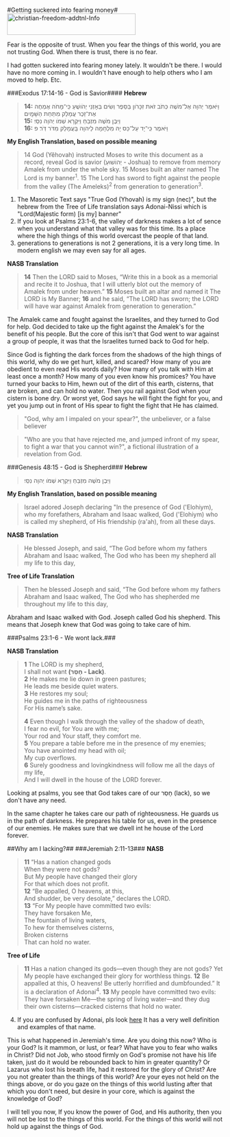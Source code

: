 #Getting suckered into fearing money#
<img class="alignnone size-medium wp-image-5323" src="https://brianbyexperience.files.wordpress.com/2015/08/christian-freedom-addtnl-info.png?w=300" alt="christian-freedom-addtnl-Info" width="300" height="50" />

Fear is the opposite of trust. When you fear the things of this world, you are not trusting God. When there is trust, there is no fear.

I had gotten suckered into fearing money lately. It wouldn't be there. I would have no more coming in. I wouldn't have enough to help others who I am moved to help. Etc.

###Exodus 17:14-16 - God is Savior####
**Hebrew**
>**14:** וַיֹּאמֶר יְהוָה אֶל־מֹשֶׁה כְּתֹב זֹאת זִכָּרֹון בַּסֵּפֶר וְשִׂים בְּאָזְנֵי יְהֹושֻׁעַ כִּֽי־מָחֹה אֶמְחֶה אֶת־זֵכֶר עֲמָלֵק מִתַּחַת הַשָּׁמָֽיִם׃<br/> 
>**15:** וַיִּבֶן מֹשֶׁה מִזְבֵּחַ וַיִּקְרָא שְׁמֹו יְהוָה נִסִּֽי׃ <br/>
>**16:** וַיֹּאמֶר כִּֽי־יָד עַל־כֵּס יָהּ מִלְחָמָה לַיהוָה בַּֽעֲמָלֵק מִדֹּר דֹּֽר׃ פ 

**My English Translation, based on possible meaning**
>14 God (Yĕhovah) instructed Moses to write this document as a record, reveal God is savior (יְהוֹשׁוּעַ - Joshua) to remove from memory Amalek from under the whole sky. 15 Moses built an alter named The Lord is my banner<sup>1</sup>.  15 The Lord has sword to fight against the people from the valley (The Ameleks)<sup>2</sup> from generation to generation<sup>3</sup>.

1. The Masoretic Text says "True God (Yhovah) is my sign (nec)", but the hebrew from the Tree of Life translation says Adonai-Nissi which is "Lord(Majestic form) [is my] banner"
2. If you look at Psalms 23:1-6, the valley of darkness makes a lot of sence when you understand what that valley was for this time. Its a place where the high things of this world overcast the people of that land.
3. generations to generations is not 2 generations, it is a very long time. In modern english we may even say for all ages.

**NASB Translation**
>**14** Then the LORD said to Moses, “Write this in a book as a memorial and recite it to  Joshua, that I will utterly blot out the memory of Amalek from under heaven.” **15** Moses built an altar and named it The LORD is My Banner; **16** and he said, “The LORD has sworn; the LORD will have war against Amalek from generation to generation.”

The Amalek came and fought against the Israelites, and they turned to God for help. God decided to take up the fight against the Amalek's for the benefit of his people. But the core of this isn't that God went to war against a group of people, it was that the Israelites turned back to God for help.

Since God is fighting the dark forces from the shadows of the high things of this world, why do we get hurt, killed, and scared? How many of you are obedient to even read His words daily? How many of you talk with Him at least once a month? How many of you even know his promices? You have turned your backs to Him, hewn out of the dirt of this earth, cisterns, that are broken, and can hold no water. Then you rail against God when your cistern is bone dry. Or worst yet, God says he will fight the fight for you, and yet you jump out in front of His spear to fight the fight that He has claimed. 

>"God, why am I impaled on your spear?", the unbeliever, or a false believer

>"Who are you that have rejected me, and jumped infront of my spear, to fight a war that you cannot win?", a fictional illustration of a revelation from God.

###Genesis 48:15 - God is Shepherd###
**Hebrew**
>וַיִּבֶן מֹשֶׁה מִזְבֵּחַ וַיִּקְרָא שְׁמֹו יְהוָה נִסִּֽי׃ 

**My English Translation, based on possible meaning**
>Israel adored Joseph declaring "In the presence of God ('Elohiym), who my forefathers, Abraham and Isaac walked, God ('Elohiym) who is called my shepherd, of His friendship (ra'ah), from all these days.

**NASB Translation**
>He blessed Joseph, and said, “The God before whom my fathers Abraham and Isaac walked, The God who has been my shepherd all my life to this day,

**Tree of Life Translation**
>Then he blessed Joseph and said, “The God before whom my fathers Abraham and Isaac walked, The God who has shepherded me throughout my life to this day, 

Abraham and Isaac walked with God. Joseph called God his shepherd. This means that Joseph knew that God was going to take care of him.

###Psalms 23:1-6 - We wont lack.###

**NASB Translation**
>**1** The LORD is my shepherd,<br/>
I shall not want **(חָסֵר - Lack)**.<br/>
**2** He makes me lie down in green pastures;<br/>
He leads me beside quiet waters.<br/>
**3** He restores my soul;<br/>
He guides me in the paths of righteousness<br/>
For His name’s sake.
>
>**4** Even though I walk through the valley of the shadow of death,<br/>
I fear no evil, for You are with me;<br/>
Your rod and Your staff, they comfort me.<br/>
**5** You prepare a table before me in the presence of my enemies;<br/>
You have anointed my head with oil;<br/>
My cup overflows.<br/>
**6** Surely goodness and lovingkindness will follow me all the days of my life,<br/>
And I will dwell in the house of the LORD forever.

Looking at psalms, you see that God takes care of our חָסֵר (lack), so we don't have any need.

In the same chapter he takes care our path of righteousness. He guards us in the path of darkness. He prepares his table for us, even in the presence of our enemies. He makes sure that we dwell int he house of the Lord forever.

##Why am I lacking?##
###Jeremiah 2:11-13###
**NASB**
> **11** “Has a nation changed gods<br/>
When they were not gods?<br/>
But My people have changed their glory<br/>
For that which does not profit.<br/>
**12** “Be appalled, O heavens, at this,<br/>
And shudder, be very desolate,” declares the LORD.<br/>
**13** “For My people have committed two evils:<br/>
They have forsaken Me,<br/>
The fountain of living waters,<br/>
To hew for themselves cisterns,<br/>
Broken cisterns<br/>
That can hold no water.

**Tree of Life**
>**11** Has a nation changed its gods—even though they are not gods? Yet My people have exchanged their glory for worthless things. **12** Be appalled at this, O heavens! Be utterly horrified and dumbfounded.” It is a declaration of Adonai<sup>4</sup>. 
**13** My people have committed two evils: They have forsaken Me—the spring of living water—and they dug their own cisterns—cracked cisterns that hold no water. 

4. If you are confused by Adonai, pls look [here](http://www.hebrew4christians.com/Names_of_G-d/Adonai/adonai.html) It has a very well definition and examples of that name.

This is what happened in Jeremiah's time. Are you doing this now? Who is your God? Is it mammon, or lust, or fear? What have you to fear who walks in Christ? Did not Job, who stood firmly on God's promise not have his life taken, just do it would be rebounded back to him in greater quantity? Or Lazarus who lost his breath life, had it restored for the glory of Christ? Are you not greater than the things of this world? Are your eyes not held on the things above, or do you gaze on the things of this world lusting after that which you don't need, but desire in your core, which is against the knowledge of God?

I will tell you now, If you know the power of God, and His authority, then you will not be lost to the things of this world. For the things of this world will not hold up against the things of God. 
